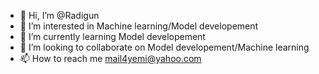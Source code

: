 - 👋 Hi, I’m @Radigun
- 👀 I’m interested in Machine learning/Model developement
- 🌱 I’m currently learning Model developement
- 💞️ I’m looking to collaborate on Model developement/Machine learning
- 📫 How to reach me mail4yemi@yahoo.com

<!---
Radigun/Radigun is a ✨ special ✨ repository because its `README.md` (this file) appears on your GitHub profile.
You can click the Preview link to take a look at your changes.
--->
